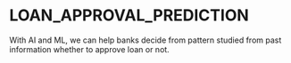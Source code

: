 # LOAN_APPROVAL_PREDICTION
With AI and ML, we can help banks decide from pattern studied from past information whether to approve loan or not.
